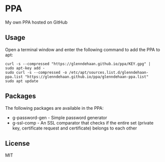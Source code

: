 # PPA

My own PPA hosted on GitHub

## Usage
Open a terminal window and enter the following command to add the PPA to apt:

```shell
curl -s --compressed "https://glenndehaan.github.io/ppa/KEY.gpg" | sudo apt-key add -
sudo curl -s --compressed -o /etc/apt/sources.list.d/glenndehaan-ppa.list "https://glenndehaan.github.io/ppa/glenndehaan-ppa.list"
sudo apt update
```

## Packages
The following packages are available in the PPA:
* g-password-gen - Simple password generator
* g-ssl-comp - An SSL comparator that checks if the entire set (private key, certificate request and certificate) belongs to each other

## License

MIT
